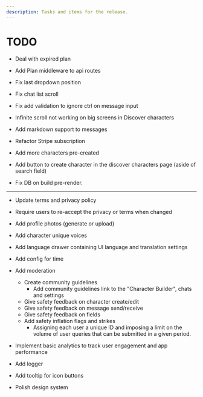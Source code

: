 ```yaml
---
description: Tasks and items for the release.
---
```


# TODO

- Deal with expired plan
- Add Plan middleware to api routes

- Fix last dropdown position
- Fix chat list scroll
- Fix add validation to ignore ctrl on message input
- Infinite scroll not working on big screens in Discover characters
- Add markdown support to messages
- Refactor Stripe subscription

- Add more characters pre-created
- Add button to create character in the discover characters page (aside of search field)

- Fix DB on build pre-render.

---

- Update terms and privacy policy
- Require users to re-accept the privacy or terms when changed

- Add profile photos (generate or upload)
- Add character unique voices
- Add language drawer containing UI language and translation settings
- Add config for time
- Add moderation
  - Create community guidelines
    - Add community guidelines link to the "Character Builder", chats and settings
  - Give safety feedback on character create/edit
  - Give safety feedback on message send/receive
  - Give safety feedback on fields
  - Add safety inflation flags and strikes
    - Assigning each user a unique ID and imposing a limit on the volume of user queries that can be submitted in a given period.
- Implement basic analytics to track user engagement and app performance
- Add logger
- Add tooltip for icon buttons
- Polish design system
